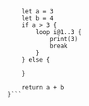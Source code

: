````fn something(in1: bool) -> uint {
    let a = 3
    let b = 4
    if a > 3 {
        loop i@1..3 {
            print(3)
            break
        }
    } else {

    }

    return a + b
}```
````
